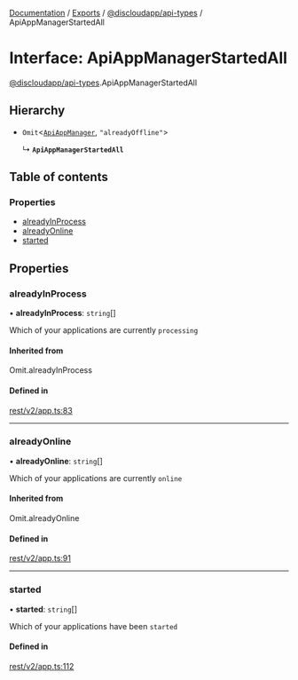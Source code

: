 [Documentation](../README.md) / [Exports](../modules.md) / [@discloudapp/api-types](../modules/discloudapp_api_types.md) / ApiAppManagerStartedAll

# Interface: ApiAppManagerStartedAll

[@discloudapp/api-types](../modules/discloudapp_api_types.md).ApiAppManagerStartedAll

## Hierarchy

- `Omit`\<[`ApiAppManager`](discloudapp_api_types.ApiAppManager.md), ``"alreadyOffline"``\>

  ↳ **`ApiAppManagerStartedAll`**

## Table of contents

### Properties

- [alreadyInProcess](discloudapp_api_types.ApiAppManagerStartedAll.md#alreadyinprocess)
- [alreadyOnline](discloudapp_api_types.ApiAppManagerStartedAll.md#alreadyonline)
- [started](discloudapp_api_types.ApiAppManagerStartedAll.md#started)

## Properties

### alreadyInProcess

• **alreadyInProcess**: `string`[]

Which of your applications are currently `processing`

#### Inherited from

Omit.alreadyInProcess

#### Defined in

[rest/v2/app.ts:83](https://github.com/discloud/discloud.app/blob/824e86a/packages/api-types/rest/v2/app.ts#L83)

___

### alreadyOnline

• **alreadyOnline**: `string`[]

Which of your applications are currently `online`

#### Inherited from

Omit.alreadyOnline

#### Defined in

[rest/v2/app.ts:91](https://github.com/discloud/discloud.app/blob/824e86a/packages/api-types/rest/v2/app.ts#L91)

___

### started

• **started**: `string`[]

Which of your applications have been `started`

#### Defined in

[rest/v2/app.ts:112](https://github.com/discloud/discloud.app/blob/824e86a/packages/api-types/rest/v2/app.ts#L112)
